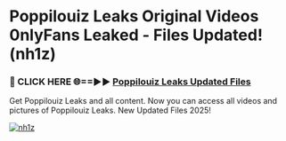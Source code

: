 # Poppilouiz Leaks Original Videos 0nlyFans Leaked - Files Updated! (nh1z)

<h3>🔴 CLICK HERE 🌐==►► <a href="https://tinyurl.com/3hn5wdd3" rel="nofollow">Poppilouiz Leaks Updated Files</a></h3>

Get Poppilouiz Leaks and all content. Now you can access all videos and pictures of Poppilouiz Leaks. New Updated Files 2025!

[![nh1z](https://i.imgur.com/4HnBqBT.gif)](https://tinyurl.com/3hn5wdd3)
